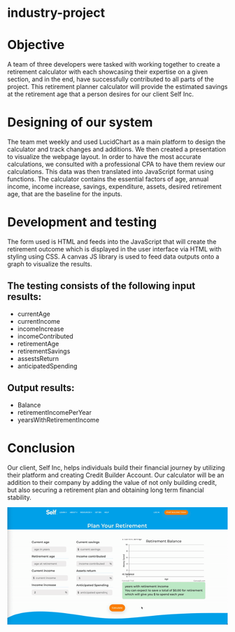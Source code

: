 # industry-project

# Objective
A team of three developers were tasked with working together to create a retirement calculator with each showcasing their expertise on a given section, and in the end, have successfully contributed to all parts of the project. This retirement planner calculator will provide the estimated savings at the retirement age that a person desires for our client Self Inc. 

# Designing of our system
The team met weekly and used LucidChart as a main platform to design the calculator and track changes and additions. We then created a presentation to visualize the webpage layout. In order to have the most accurate calculations, we consulted with a professional CPA to have them review our calculations. This data was then translated into JavaScript format using functions. The calculator contains the essential factors of age, annual income, income increase, savings, expenditure, assets, desired retirement age, that are the baseline for the inputs. 

# Development and testing
The form used is HTML and feeds into the JavaScript that will create the retirement outcome which is displayed in the user interface via HTML with styling using CSS. A canvas JS library is used to feed data outputs onto a graph to visualize the results. 

## The testing consists of the following input results: 
- currentAge 
- currentIncome
- incomeIncrease
- incomeContributed
- retirementAge
- retirementSavings
- assestsReturn
- anticipatedSpending

## Output results:
- Balance
- retirementIncomePerYear	
- yearsWithRetirementIncome

# Conclusion 
Our client, Self Inc, helps individuals build their financial journey by utilizing their platform and creating Credit Builder Account. Our calculator will be an addition to their company by adding the value of not only building credit, but also securing a retirement plan and obtaining long term financial stability. 

![Retirement-calc.gif](Retirement-Calc.gif)